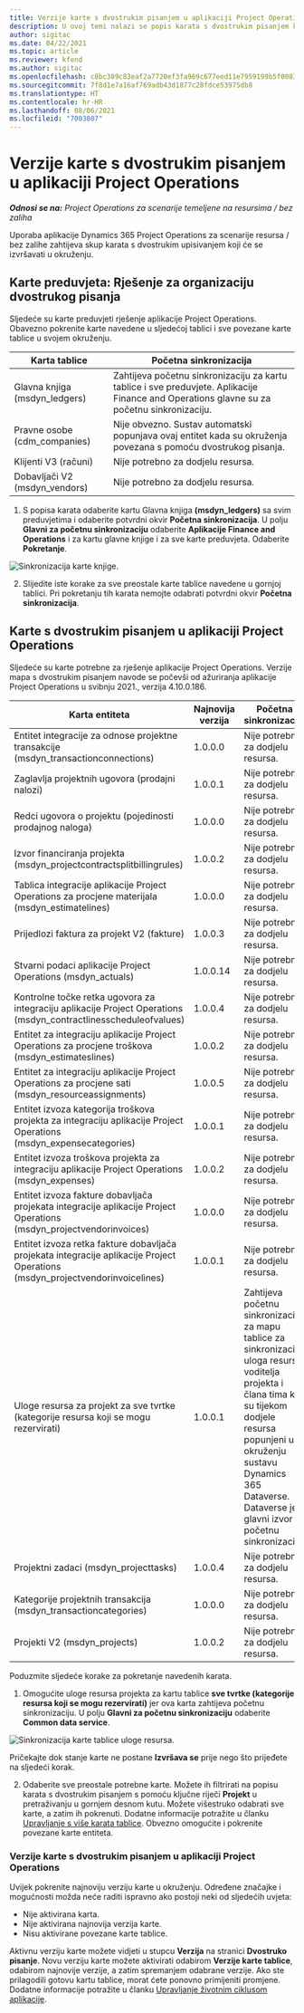 ```yaml
---
title: Verzije karte s dvostrukim pisanjem u aplikaciji Project Operations
description: U ovoj temi nalazi se popis karata s dvostrukim pisanjem koje su potrebne za aplikaciju Dynamics 365 Project Operations.
author: sigitac
ms.date: 04/22/2021
ms.topic: article
ms.reviewer: kfend
ms.author: sigitac
ms.openlocfilehash: c8bc389c83eaf2a7720ef3fa969c677eed11e7959199b5f0083df5bf3b43ea43
ms.sourcegitcommit: 7f8d1e7a16af769adb43d1877c28fdce53975db8
ms.translationtype: HT
ms.contentlocale: hr-HR
ms.lasthandoff: 08/06/2021
ms.locfileid: "7003807"
---
```

# <a name="project-operations-dual-write-map-versions"></a>Verzije karte s dvostrukim pisanjem u aplikaciji Project Operations

_**Odnosi se na:** Project Operations za scenarije temeljene na resursima / bez zaliha_

Uporaba aplikacije Dynamics 365 Project Operations za scenarije resursa / bez zalihe zahtijeva skup karata s dvostrukim upisivanjem koji će se izvršavati u okruženju. 

## <a name="prerequisite-maps-dual-write-orchestration-solution"></a>Karte preduvjeta: Rješenje za organizaciju dvostrukog pisanja

Sljedeće su karte preduvjeti rješenje aplikacije Project Operations. Obavezno pokrenite karte navedene u sljedećoj tablici i sve povezane karte tablice u svojem okruženju.

| Karta tablice | Početna sinkronizacija |
| --- | --- |
| Glavna knjiga (msdyn_ledgers) | Zahtijeva početnu sinkronizaciju za kartu tablice i sve preduvjete. Aplikacije Finance and Operations glavne su za početnu sinkronizaciju. |
| Pravne osobe (cdm_companies) | Nije obvezno. Sustav automatski popunjava ovaj entitet kada su okruženja povezana s pomoću dvostrukog pisanja. |
| Klijenti V3 (računi) | Nije potrebno za dodjelu resursa. |
| Dobavljači V2 (msdyn_vendors) | Nije potrebno za dodjelu resursa. |

1. S popisa karata odaberite kartu Glavna knjiga **(msdyn\_ledgers)** sa svim preduvjetima i odaberite potvrdni okvir **Početna sinkronizacija**. U polju **Glavni za početnu sinkronizaciju** odaberite **Aplikacije Finance and Operations** i za kartu glavne knjige i za sve karte preduvjeta. Odaberite **Pokretanje**.

![Sinkronizacija karte knjige.](media/DW6.png)

2. Slijedite iste korake za sve preostale karte tablice navedene u gornjoj tablici. Pri pokretanju tih karata nemojte odabrati potvrdni okvir **Početna sinkronizacija**.

## <a name="project-operations-dual-write-maps"></a>Karte s dvostrukim pisanjem u aplikaciji Project Operations

Sljedeće su karte potrebne za rješenje aplikacije Project Operations. Verzije mapa s dvostrukim pisanjem navode se počevši od ažuriranja aplikacije Project Operations u svibnju 2021., verzija 4.10.0.186.

| **Karta entiteta** | **Najnovija verzija** | **Početna sinkronizacija** |
| --- | --- | --- |
| Entitet integracije za odnose projektne transakcije (msdyn\_transactionconnections) | 1.0.0.0 | Nije potrebno za dodjelu resursa. |
| Zaglavlja projektnih ugovora (prodajni nalozi) | 1.0.0.1 | Nije potrebno za dodjelu resursa. |
| Redci ugovora o projektu (pojedinosti prodajnog naloga) | 1.0.0.0 | Nije potrebno za dodjelu resursa. |
| Izvor financiranja projekta (msdyn_projectcontractsplitbillingrules) | 1.0.0.2 | Nije potrebno za dodjelu resursa. |
| Tablica integracije aplikacije Project Operations za procjene materijala (msdyn\_estimatelines) | 1.0.0.0 | Nije potrebno za dodjelu resursa. |
| Prijedlozi faktura za projekt V2 (fakture) | 1.0.0.3 | Nije potrebno za dodjelu resursa. |
| Stvarni podaci aplikacije Project Operations (msdyn_actuals) | 1.0.0.14 | Nije potrebno za dodjelu resursa. |
| Kontrolne točke retka ugovora za integraciju aplikacije Project Operations (msdyn_contractlinesscheduleofvalues) | 1.0.0.4 | Nije potrebno za dodjelu resursa. |
| Entitet za integraciju aplikacije Project Operations za procjene troškova (msdyn_estimateslines) | 1.0.0.2 | Nije potrebno za dodjelu resursa. |
| Entitet za integraciju aplikacije Project Operations za procjene sati (msdyn_resourceassignments) | 1.0.0.5 | Nije potrebno za dodjelu resursa. |
| Entitet izvoza kategorija troškova projekta za integraciju aplikacije Project Operations (msdyn_expensecategories) | 1.0.0.1 | Nije potrebno za dodjelu resursa. |
| Entitet izvoza troškova projekta za integraciju aplikacije Project Operations (msdyn_expenses) | 1.0.0.2 | Nije potrebno za dodjelu resursa. |
| Entitet izvoza fakture dobavljača projekata integracije aplikacije Project Operations (msdyn_projectvendorinvoices) | 1.0.0.0 | Nije potrebno za dodjelu resursa. |
| Entitet izvoza retka fakture dobavljača projekata integracije aplikacije Project Operations (msdyn_projectvendorinvoicelines) | 1.0.0.1 | Nije potrebno za dodjelu resursa. |
| Uloge resursa za projekt za sve tvrtke (kategorije resursa koji se mogu rezervirati) | 1.0.0.1 | Zahtijeva početnu sinkronizaciju za mapu tablice za sinkronizaciju uloga resursa voditelja projekta i člana tima koji su tijekom dodjele resursa popunjeni u okruženju sustavu Dynamics 365 Dataverse. Dataverse je glavni izvor za početnu sinkronizaciju. |
| Projektni zadaci (msdyn_projecttasks) | 1.0.0.4 | Nije potrebno za dodjelu resursa. |
| Kategorije projektnih transakcija (msdyn_transactioncategories) | 1.0.0.0 | Nije potrebno za dodjelu resursa. |
| Projekti V2 (msdyn_projects) | 1.0.0.2 | Nije potrebno za dodjelu resursa. |

Poduzmite sljedeće korake za pokretanje navedenih karata.

1. Omogućite uloge resursa projekta za kartu tablice **sve tvrtke (kategorije resursa koji se mogu rezervirati)** jer ova karta zahtijeva početnu sinkronizaciju. U polju **Glavni za početnu sinkronizaciju** odaberite **Common data service**. 

 ![Sinkronizacija karte tablice uloge resursa.](media/6ResourceInitialSync.jpg)

 Pričekajte dok stanje karte ne postane **Izvršava se** prije nego što prijeđete na sljedeći korak.

2. Odaberite sve preostale potrebne karte. Možete ih filtrirati na popisu karata s dvostrukim pisanjem s pomoću ključne riječi **Projekt** u pretraživanju u gornjem desnom kutu. Možete višestruko odabrati sve karte, a zatim ih pokrenuti. Dodatne informacije potražite u članku [Upravljanje s više karata tablice](/dynamics365/fin-ops-core/dev-itpro/data-entities/dual-write/multiple-entity-maps). Obvezno omogućite i pokrenite povezane karte entiteta.

### <a name="project-operations-dual-write-map-versions"></a>Verzije karte s dvostrukim pisanjem u aplikaciji Project Operations

Uvijek pokrenite najnoviju verziju karte u okruženju. Određene značajke i mogućnosti možda neće raditi ispravno ako postoji neki od sljedećih uvjeta:

- Nije aktivirana karta.
- Nije aktivirana najnovija verzija karte. 
- Nisu aktivirane povezane karte tablice.

Aktivnu verziju karte možete vidjeti u stupcu **Verzija** na stranici **Dvostruko pisanje**. Novu verziju karte možete aktivirati odabirom **Verzije karte tablice**, odabirom najnovije verzije, a zatim spremanjem odabrane verzije. Ako ste prilagodili gotovu kartu tablice, morat ćete ponovno primijeniti promjene. Dodatne informacije potražite u članku [Upravljanje životnim ciklusom aplikacije](/dynamics365/fin-ops-core/dev-itpro/data-entities/dual-write/app-lifecycle-management).
